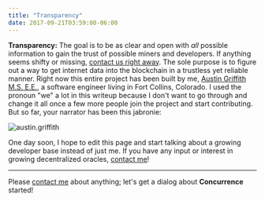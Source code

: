 ```yaml
---
title: "Transparency"
date: 2017-09-21T03:59:00-06:00
---
```


**Transparency:** The goal is to be as clear and open with *all* possible information to gain the trust of possible miners and developers. If anything seems shifty or missing, [contact us right away](/contact). The sole purpose is to figure out a way to get internet data into the blockchain in a trustless yet reliable manner. Right now this entire project has been built by me, <a href="http://austingriffith.com">Austin Griffith M.S. E.E.</a>, a software engineer living in Fort Collins, Colorado. I used the pronoun "we" a lot in this writeup because I don't want to go through and change it all once a few more people join the project and start contributing. But so far, your narrator has been this jabronie:

![austin.griffith](http://s3.amazonaws.com/rqcassets/austin.griffith.png)

One day soon, I hope to edit this page and start talking about a growing developer base instead of just me. If you have any input or interest in growing decentralized oracles, [contact me](/contact)!

-----------------------------------------------------------

Please [contact me](/contact) about anything; let's get a dialog about **Concurrence** started!


